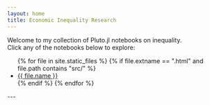 ```yaml
---
layout: home
title: Economic Inequality Research
---
```


Welcome to my collection of Pluto.jl notebooks on inequality.  
Click any of the notebooks below to explore:

<ul>
  {% for file in site.static_files %}
    {% if file.extname == ".html" and file.path contains "src/" %}
      <li><a href="{{ file.path | relative_url }}">{{ file.name }}</a></li>
    {% endif %}
  {% endfor %}
</ul>
---
